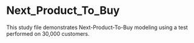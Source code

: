 # Next_Product_To_Buy
This study file demonstrates Next-Product-To-Buy modeling using a test performed on 30,000 customers.
